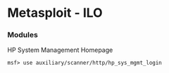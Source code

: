 # Metasploit - ILO

### Modules

HP System Management Homepage

```msf> use auxiliary/scanner/http/hp_sys_mgmt_login```
